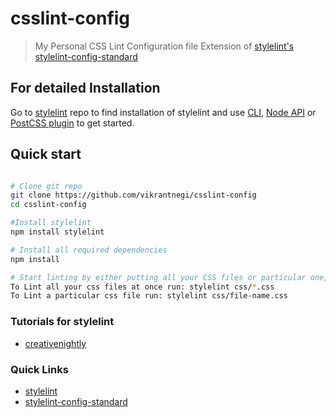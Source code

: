 # csslint-config

>My Personal CSS Lint Configuration file 
>Extension of [stylelint's](https://github.com/stylelint/stylelint) [stylelint-config-standard](https://github.com/stylelint/stylelint-config-standard)

## For detailed Installation
Go to [stylelint](https://github.com/stylelint/stylelint) repo to find installation of stylelint and use [CLI](https://github.com/stylelint/stylelint/blob/master/docs/user-guide/cli.md), [Node API](https://github.com/stylelint/stylelint/blob/master/docs/user-guide/node-api.md) or [PostCSS plugin](https://github.com/stylelint/stylelint/blob/master/docs/user-guide/postcss-plugin.md) to get started.

## Quick start

```bash

# Clone git repo
git clone https://github.com/vikrantnegi/csslint-config
cd csslint-config

#Install stylelint 
npm install stylelint

# Install all required dependencies
npm install

# Start linting by either putting all your CSS files or particular one, in the css folder and
To Lint all your css files at once run: stylelint css/*.css 
To Lint a particular css file run: stylelint css/file-name.css

```

### Tutorials for stylelint  
* [creativenightly](http://www.creativenightly.com/2016/02/How-to-lint-your-css-with-stylelint/)

### Quick Links
* [stylelint](https://github.com/stylelint/stylelint)
* [stylelint-config-standard](https://github.com/stylelint/stylelint-config-standard)

